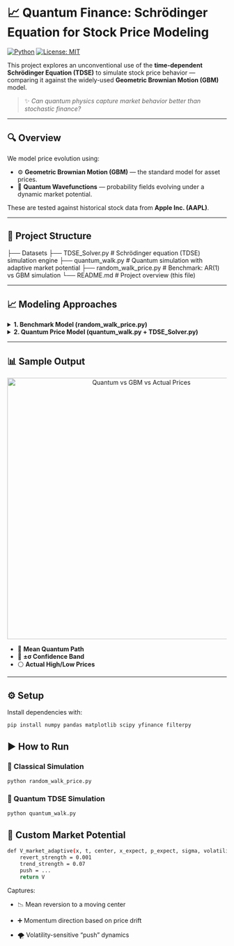 # 📈 Quantum Finance: Schrödinger Equation for Stock Price Modeling

[![Python](https://img.shields.io/badge/Python-3.8+-blue?logo=python&logoColor=white)](https://www.python.org/)
[![License: MIT](https://img.shields.io/badge/License-MIT-yellow.svg)](https://opensource.org/licenses/MIT)

This project explores an unconventional use of the **time-dependent Schrödinger Equation (TDSE)** to simulate stock price behavior — comparing it against the widely-used **Geometric Brownian Motion (GBM)** model.

> ✨ *Can quantum physics capture market behavior better than stochastic finance?*

---

## 🔍 Overview

We model price evolution using:
- ⚙️ **Geometric Brownian Motion (GBM)** — the standard model for asset prices.
- 🧠 **Quantum Wavefunctions** — probability fields evolving under a dynamic market potential.

These are tested against historical stock data from **Apple Inc. (AAPL)**.

---

## 📁 Project Structure
├── Datasets
├── TDSE_Solver.py # Schrödinger equation (TDSE) simulation engine
├── quantum_walk.py # Quantum simulation with adaptive market potential
├── random_walk_price.py # Benchmark: AR(1) vs GBM simulation
└── README.md # Project overview (this file)

---

## 📈 Modeling Approaches

<details>
<summary><strong>1. Benchmark Model (random_walk_price.py)</strong></summary>

- Loads real historical data and normalizes prices
- Simulates stock price evolution using:
  - 🔁 **AR(1)** process (autocorrelated returns)
  - 📉 **GBM** using inferred μ and σ
- Overlays simulated paths with actual price highs and lows
</details>

<details>
<summary><strong>2. Quantum Price Model (quantum_walk.py + TDSE_Solver.py)</strong></summary>

- Initializes wavefunction with:
  - `x₀` = starting price  
  - `p₀` = trend estimate from linear regression  
  - `σ` = rolling volatility → quantum uncertainty

- Evolves using **Split-Operator Fourier Method**
- Market potential adapts to:
  - Recent price momentum
  - Mean-reversion behavior
  - Volatility-driven exploratory pushes
- Samples probabilistic paths from evolving wavefunction
- Applies **Kalman filter** for optional smoothing
</details>

---

## 📊 Sample Output

<p align="center">
  <img src="preview_chart.png" alt="Quantum vs GBM vs Actual Prices" width="600"/>
</p>

- 🔵 **Mean Quantum Path**
- 🔷 **±σ Confidence Band**
- ⚪️ **Actual High/Low Prices**

---

## ⚙️ Setup

Install dependencies with:

```bash
pip install numpy pandas matplotlib scipy yfinance filterpy
```

## ▶️ How to Run
### 🧪 Classical Simulation
```bash
python random_walk_price.py
```
### 🧠 Quantum TDSE Simulation
```bash
python quantum_walk.py
```
## 🧰 Custom Market Potential
```bash
def V_market_adaptive(x, t, center, x_expect, p_expect, sigma, volatility):
    revert_strength = 0.001
    trend_strength = 0.07
    push = ...
    return V
```
Captures:
- 📉 Mean reversion to a moving center

- ➕ Momentum direction based on price drift

- 🌪 Volatility-sensitive “push” dynamics

